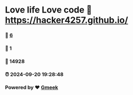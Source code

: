 # Love life Love code :link: https://hacker4257.github.io/ 
### :page_facing_up: [6](https://hacker4257.github.io//tag.html) 
### :speech_balloon: 1 
### :hibiscus: 14928 
### :alarm_clock: 2024-09-20 19:28:48 
### Powered by :heart: [Gmeek](https://github.com/Meekdai/Gmeek)
